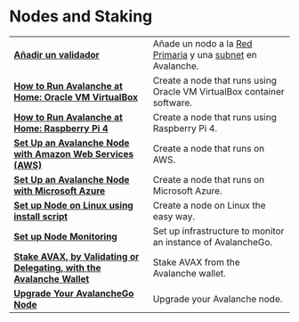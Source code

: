 # Nodes and Staking

|  |  |
| :--- | :--- |
| [**Añadir un validador**](add-a-validator.md) | Añade un nodo a la [Red Primaria](https://docs.avax.network/learn/platform-overview) y una [subnet](https://docs.avax.network/learn/platform-overview#subnets) en Avalanche. |
| [**How to Run Avalanche at Home: Oracle VM VirtualBox**](https://www.youtube.com/watch?v=7Tx1iKg-jL0) | Create a node that runs using Oracle VM VirtualBox container software. |
| [**How to Run Avalanche at Home: Raspberry Pi 4**](https://www.youtube.com/watch?v=jlur1nef4-E) | Create a node that runs using Raspberry Pi 4. |
| [**Set Up an Avalanche Node with Amazon Web Services \(AWS\)**](https://docs.avax.network/build/tutorials/nodes-and-staking/setting-up-an-avalanche-node-with-amazon-web-services-aws)**​** | Create a node that runs on AWS. |
| [**Set Up an Avalanche Node with Microsoft Azure**](https://docs.avax.network/build/tutorials/platform/set-up-an-avalanche-node-with-microsoft-azure)**​** | Create a node that runs on Microsoft Azure. |
| [**Set up Node on Linux using install script**](set-up-node-with-installer.md) | Create a node on Linux the easy way. |
| [**Set up Node Monitoring**](setting-up-node-monitoring.md) | Set up infrastructure to monitor an instance of AvalancheGo. |
| [**Stake AVAX, by Validating or Delegating, with the Avalanche Wallet**](staking-avax-by-validating-or-delegating-with-the-avalanche-wallet.md) | Stake AVAX from the Avalanche wallet. |
| **​**[**Upgrade Your AvalancheGo Node**](https://docs.avax.network/build/tutorials/nodes-and-staking/upgrade-your-avalanchego-node)**​** | Upgrade your Avalanche node. |

<!--stackedit_data:
eyJoaXN0b3J5IjpbMTUyMzUyMzkwOV19
-->